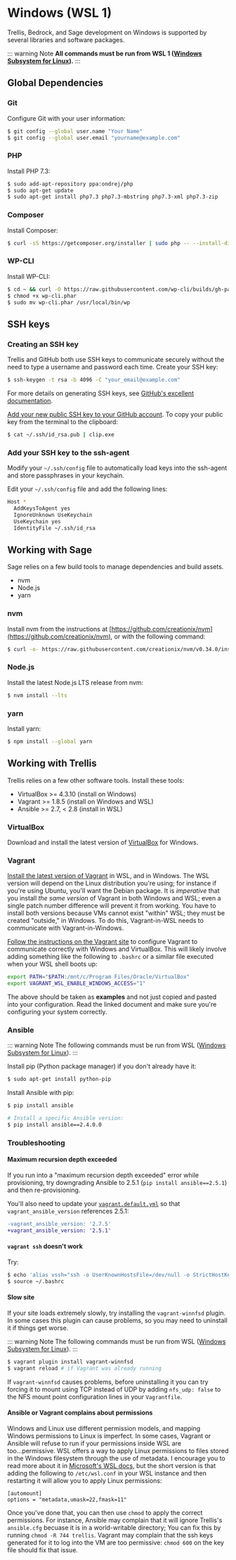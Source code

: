 # Windows (WSL 1)

Trellis, Bedrock, and Sage development on Windows is supported by several libraries and software packages. 

::: warning Note
**All commands must be run from WSL 1 ([Windows Subsystem for Linux](https://docs.microsoft.com/en-us/windows/wsl/install-win10)).**
:::

## Global Dependencies

### Git

Configure Git with your user information:

```bash
$ git config --global user.name "Your Name"
$ git config --global user.email "yourname@example.com"
```

### PHP

Install PHP 7.3:

```bash
$ sudo add-apt-repository ppa:ondrej/php
$ sudo apt-get update
$ sudo apt-get install php7.3 php7.3-mbstring php7.3-xml php7.3-zip
```

### Composer

Install Composer:

```bash
$ curl -sS https://getcomposer.org/installer | sudo php -- --install-dir=/usr/local/bin --filename=composer
```

### WP-CLI

Install WP-CLI:

```bash
$ cd ~ && curl -O https://raw.githubusercontent.com/wp-cli/builds/gh-pages/phar/wp-cli.phar
$ chmod +x wp-cli.phar
$ sudo mv wp-cli.phar /usr/local/bin/wp
```

## SSH keys

### Creating an SSH key

Trellis and GitHub both use SSH keys to communicate securely without the need to type a username and password each time. Create your SSH key:

```bash
$ ssh-keygen -t rsa -b 4096 -C "your_email@example.com"
```

For more details on generating SSH keys, see [GitHub's excellent documentation](https://help.github.com/articles/generating-a-new-ssh-key-and-adding-it-to-the-ssh-agent/).

[Add your new public SSH key to your GitHub account](https://github.com/settings/ssh/new). To copy your public key from the terminal to the clipboard:

```bash
$ cat ~/.ssh/id_rsa.pub | clip.exe
```

### Add your SSH key to the ssh-agent

Modify your `~/.ssh/config` file to automatically load keys into the ssh-agent and store passphrases in your keychain.

Edit your `~/.ssh/config` file and add the following lines:

```bash
Host *
  AddKeysToAgent yes
  IgnoreUnknown UseKeychain
  UseKeychain yes
  IdentityFile ~/.ssh/id_rsa
```

## Working with Sage

Sage relies on a few build tools to manage dependencies and build assets.

- nvm
- Node.js
- yarn

### nvm

Install nvm from the instructions at [https://github.com/creationix/nvm](https://github.com/creationix/nvm), or with the following command:

```bash
$ curl -o- https://raw.githubusercontent.com/creationix/nvm/v0.34.0/install.sh | bash
```

### Node.js

Install the latest Node.js LTS release from nvm:

```bash
$ nvm install --lts
```

### yarn

Install yarn:

```bash
$ npm install --global yarn
```

## Working with Trellis

Trellis relies on a few other software tools. Install these tools:

- VirtualBox >= 4.3.10 (install on Windows)
- Vagrant >= 1.8.5 (install on Windows and WSL)
- Ansible >= 2.7, < 2.8 (install in WSL)


### VirtualBox

Download and install the latest version of [VirtualBox](https://www.virtualbox.org/wiki/Downloads) for Windows.

### Vagrant

[Install the latest version of Vagrant](https://www.vagrantup.com/downloads.html) in WSL, and in Windows. The WSL version will depend on the Linux distribution you're using; for instance if you're using Ubuntu, you'll want the Debian package. It is *imperative* that you install *the same version* of Vagrant in both Windows and WSL; even a single patch number difference will prevent it from working. You have to install both versions because VMs cannot exist "within" WSL; they must be created "outside," in Windows. To do this, Vagrant-in-WSL needs to communicate with Vagrant-in-Windows.

[Follow the instructions on the Vagrant site](https://www.vagrantup.com/docs/other/wsl.html) to configure Vagrant to communicate correctly with Windows and VirtualBox. This will likely involve adding something like the following to `.bashrc` or a similar file executed when your WSL shell boots up:

```bash
export PATH="$PATH:/mnt/c/Program Files/Oracle/VirtualBox"
export VAGRANT_WSL_ENABLE_WINDOWS_ACCESS="1"
```

The above should be taken as **examples** and not just copied and pasted into your configuration. Read the linked document and make sure you're configuring your system correctly.

### Ansible

::: warning Note
The following commands must be run from WSL ([Windows Subsystem for Linux](https://docs.microsoft.com/en-us/windows/wsl/install-win10)).
:::

Install pip (Python package manager) if you don't already have it:

```bash
$ sudo apt-get install python-pip
```

Install Ansible with pip:
```bash
$ pip install ansible

# Install a specific Ansible version:
$ pip install ansible==2.4.0.0
```

### Troubleshooting

#### Maximum recursion depth exceeded

If you run into a "maximum recursion depth exceeded" error while provisioning, try downgrading Ansible to 2.5.1 (`pip install ansible==2.5.1`) and then re-provisioning.

You'll also need to update your [`vagrant.default.yml`](https://github.com/roots/trellis/blob/19b0ce6da683d7038484e55b6a312776057a04a6/vagrant.default.yml#L7) so that `vagrant_ansible_version` references 2.5.1:

```diff
-vagrant_ansible_version: '2.7.5'
+vagrant_ansible_version: '2.5.1'
```

#### `vagrant ssh` doesn't work

Try:

```bash
$ echo 'alias vssh="ssh -o UserKnownHostsFile=/dev/null -o StrictHostKeyChecking=no vagrant@127.0.0.1 -i ./.vagrant/machines/default/virtualbox/private_key -p"' >> ~/.bashrc
$ source ~/.bashrc
```

#### Slow site

If your site loads extremely slowly, try installing the `vagrant-winnfsd` plugin. In some cases this plugin can cause problems, so you may need to uninstall it if things get worse.

::: warning Note
The following commands must be run from WSL ([Windows Subsystem for Linux](https://docs.microsoft.com/en-us/windows/wsl/install-win10)).
:::

```bash
$ vagrant plugin install vagrant-winnfsd
$ vagrant reload # if Vagrant was already running
```

If `vagrant-winnfsd` causes problems, before uninstalling it you can try forcing it to mount using TCP instead of UDP by adding `nfs_udp: false` to the NFS mount point configuration lines in your `Vagrantfile`.

#### Ansible or Vagrant complains about permissions

Windows and Linux use different permission models, and mapping Windows permissions to Linux is imperfect. In some cases, Vagrant or Ansible will refuse to run if your permissions inside WSL are too...permissive. WSL offers a way to apply Linux permissions to files stored in the Windows filesystem through the use of metadata. I encourage you to read more about it in [Microsoft's WSL docs](https://devblogs.microsoft.com/commandline/automatically-configuring-wsl/), but the short version is that adding the following to `/etc/wsl.conf` in your WSL instance and then restarting it will allow you to apply Linux permissions:

```
[automount]
options = "metadata,umask=22,fmask=11"
```

Once you've done that, you can then use `chmod` to apply the correct permissions. For instance, Ansible may complain that it will ignore Trellis's `ansible.cfg` becuase it is in a world-writable directory; You can fix this by running `chmod -R 744 trellis`. Vagrant may complain that the ssh keys generated for it to log into the VM are too permissive: `chmod 600` on the key file should fix that issue.
